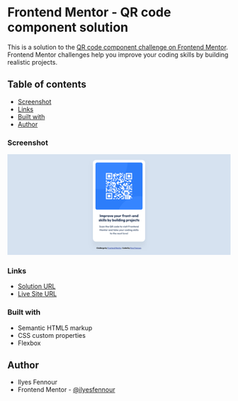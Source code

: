 # Frontend Mentor - QR code component solution

This is a solution to the [QR code component challenge on Frontend Mentor](https://www.frontendmentor.io/challenges/qr-code-component-iux_sIO_H). Frontend Mentor challenges help you improve your coding skills by building realistic projects. 

## Table of contents

- [Screenshot](#screenshot)
- [Links](#links)
- [Built with](#built-with)
- [Author](#author)

### Screenshot

![project screenshot](https://github.com/ilyesfennour/Frontend-Mentor/blob/main/newbie/01%20QR%20code%20component/images/Screenshot%20QR%20code%20component.png?raw=true)

### Links

- [Solution URL](https://www.frontendmentor.io/solutions/qr-code-yCK2lzxOG0)
- [Live Site URL](https://ilyesfennour.github.io/Frontend-Mentor/newbie/01%20QR%20code%20component/)

### Built with

- Semantic HTML5 markup
- CSS custom properties
- Flexbox

## Author

- Ilyes Fennour
- Frontend Mentor - [@ilyesfennour](https://www.frontendmentor.io/profile/ilyesfennour)
